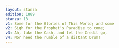 ```yaml
---
layout: stanza
edition: 1889
stanza: 13
v1: Some for the Glories of This World; and some
v2: Sigh for the Prophet's Paradise to come;
v3: Ah, take the Cash, and let the Credit go,
v4: Nor heed the rumble of a distant Drum!
---
```

